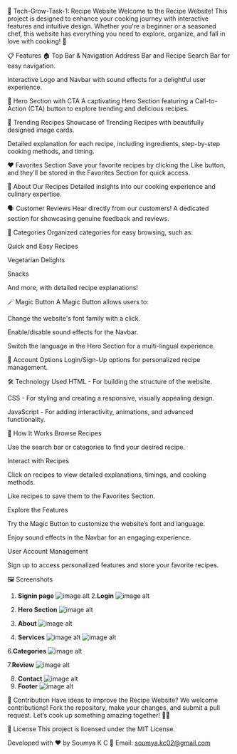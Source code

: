 🍳 Tech-Grow-Task-1: Recipe Website
Welcome to the Recipe Website! This project is designed to enhance your cooking journey with interactive features and intuitive design. Whether you're a beginner or a seasoned chef, this website has everything you need to explore, organize, and fall in love with cooking! 🌟

📋 Features
🏠 Top Bar & Navigation
Address Bar and Recipe Search Bar for easy navigation.

Interactive Logo and Navbar with sound effects for a delightful user experience.

🚀 Hero Section with CTA
A captivating Hero Section featuring a Call-to-Action (CTA) button to explore trending and delicious recipes.

🍲 Trending Recipes
Showcase of Trending Recipes with beautifully designed image cards.

Detailed explanation for each recipe, including ingredients, step-by-step cooking methods, and timing.

❤️ Favorites Section
Save your favorite recipes by clicking the Like button, and they'll be stored in the Favorites Section for quick access.

📖 About Our Recipes
Detailed insights into our cooking experience and culinary expertise.

🗣️ Customer Reviews
Hear directly from our customers! A dedicated section for showcasing genuine feedback and reviews.

📂 Categories
Organized categories for easy browsing, such as:

Quick and Easy Recipes

Vegetarian Delights

Snacks

And more, with detailed recipe explanations!

🪄 Magic Button
A Magic Button allows users to:

Change the website's font family with a click.

Enable/disable sound effects for the Navbar.

Switch the language in the Hero Section for a multi-lingual experience.

🔐 Account Options
Login/Sign-Up options for personalized recipe management.

🛠️ Technology Used
HTML - For building the structure of the website.

CSS - For styling and creating a responsive, visually appealing design.

JavaScript - For adding interactivity, animations, and advanced functionality.

📖 How It Works
Browse Recipes

Use the search bar or categories to find your desired recipe.

Interact with Recipes

Click on recipes to view detailed explanations, timings, and cooking methods.

Like recipes to save them to the Favorites Section.

Explore the Features

Try the Magic Button to customize the website’s font and language.

Enjoy sound effects in the Navbar for an engaging experience.

User Account Management

Sign up to access personalized features and store your favorite recipes.

🖼️ Screenshots
1. **Signin page**
  ![image alt](https://github.com/Soumyakc-161/Tech-Grow-Task-1/blob/2fdf14f33d06da9fc24b1006b23282d6d799e93d/Sign%20in%20pge%20.png)
2.**Login**
  ![image alt](https://github.com/Soumyakc-161/Tech-Grow-Task-1/blob/2fdf14f33d06da9fc24b1006b23282d6d799e93d/Login%20page.png)
3. **Hero Section**
  ![image alt](https://github.com/Soumyakc-161/Tech-Grow-Task-1/blob/2fdf14f33d06da9fc24b1006b23282d6d799e93d/R-home.png)
4. **About**
   ![image alt](https://github.com/Soumyakc-161/Tech-Grow-Task-1/blob/2fdf14f33d06da9fc24b1006b23282d6d799e93d/R-about.png)

5. **Services**
   ![image alt](https://github.com/Soumyakc-161/Tech-Grow-Task-1/blob/2fdf14f33d06da9fc24b1006b23282d6d799e93d/R-service-1.png)
  ![image alt](https://github.com/Soumyakc-161/Tech-Grow-Task-1/blob/2fdf14f33d06da9fc24b1006b23282d6d799e93d/R-service-2.png)
  
 6.**Categories**
  ![image alt](https://github.com/Soumyakc-161/Tech-Grow-Task-1/blob/2fdf14f33d06da9fc24b1006b23282d6d799e93d/Categories.png)

 7.**Review**
  ![image alt](https://github.com/Soumyakc-161/Tech-Grow-Task-1/blob/2fdf14f33d06da9fc24b1006b23282d6d799e93d/R-feedback.png)

  8. **Contact**
   ![image alt](https://github.com/Soumyakc-161/Tech-Grow-Task-1/blob/2fdf14f33d06da9fc24b1006b23282d6d799e93d/R-contact.png)
  9. **Footer**
  ![image alt](https://github.com/Soumyakc-161/Tech-Grow-Task-1/blob/2fdf14f33d06da9fc24b1006b23282d6d799e93d/R-FOOTER.png)

🤝 Contribution
Have ideas to improve the Recipe Website? We welcome contributions! Fork the repository, make your changes, and submit a pull request. Let’s cook up something amazing together! 🍴✨

📝 License
This project is licensed under the MIT License.

Developed with ❤️ by Soumya K C 📧 Email: soumya.kc02@gmail.com
